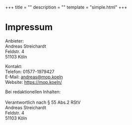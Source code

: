 +++
title = ""
description = ""
template = "simple.html"
+++
# Impressum

Anbieter:<br>
Andreas Streichardt<br>
Feldstr. 4<br>
51103 Köln

Kontakt:<br>
Telefon: 01577-1979427<br>
E-Mail: andreas@mop.koeln<br>
Website: https://mop.koeln/

Bei redaktionellen Inhalten:<br>
 <br>
Verantwortlich nach § 55 Abs.2 RStV<br>
Andreas Streichardt<br>
Feldstr. 4<br>
51103 Köln